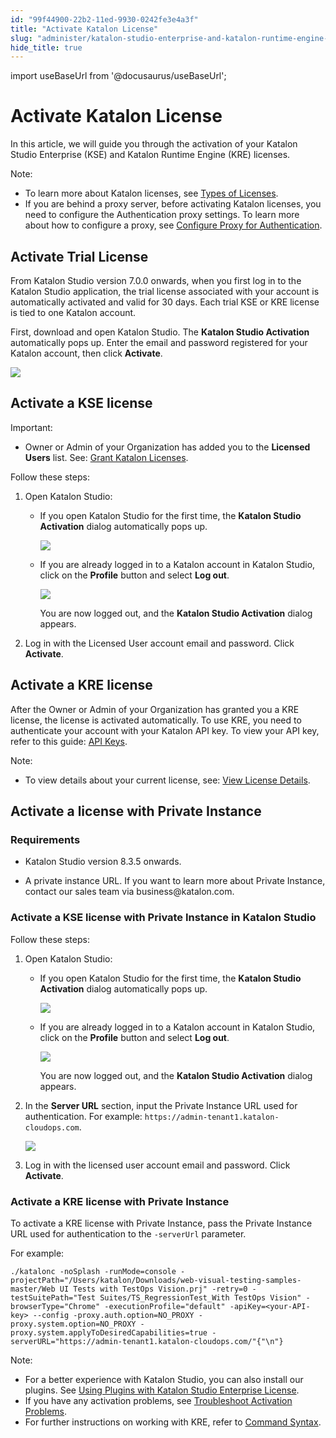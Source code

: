 ```yaml
---
id: "99f44900-22b2-11ed-9930-0242fe3e4a3f"
title: "Activate Katalon License"
slug: "administer/katalon-studio-enterprise-and-katalon-runtime-engine-license/activate-katalon-license"
hide_title: true
---
```

import useBaseUrl from '@docusaurus/useBaseUrl';


# <a id="id" class="anchor_top_offset"/><a id="ariaid-title1" class="anchor_top_offset"/>Activate Katalon License

<p xmlns="http://www.w3.org/1999/xhtml" className="p">In this article, we will guide you through the activation of your Katalon Studio Enterprise (KSE) and Katalon Runtime Engine (KRE) licenses.</p> 
<div xmlns="http://www.w3.org/1999/xhtml" className="note note note_note"><span className="note__title">Note:</span> 
  <ul className="ul"><li className="li">To learn more about Katalon licenses, see <a className="xref" href="/docs/administer/katalon-studio-enterprise-and-katalon-runtime-engine-license/license-overview">Types of Licenses</a>.</li><li className="li">If you are behind a proxy server, before activating Katalon licenses, you need to configure the Authentication proxy settings. To learn more about how to configure a proxy, see <a className="xref" href="/docs/administer/katalon-studio-enterprise-and-katalon-runtime-engine-license/configure-proxy-authentication">Configure Proxy for Authentication</a>.</li></ul>
</div>

## <a id="id_1" class="anchor_top_offset"/>Activate Trial License

<p xmlns="http://www.w3.org/1999/xhtml" className="p">From Katalon Studio version 7.0.0 onwards, when you first log in   to the Katalon Studio application, the trial license associated   with your account is automatically activated and valid for 30 days.   Each trial KSE or KRE license is tied to one Katalon account.</p> 
<p xmlns="http://www.w3.org/1999/xhtml" className="p">First, download and open Katalon Studio. The <strong className="ph b">Katalon     Studio Activation</strong> automatically pops up. Enter the email   and password registered for your Katalon account, then click   <strong className="ph b">Activate</strong>.</p> 
<p xmlns="http://www.w3.org/1999/xhtml" className="p">   <img className="image" width={500} src={useBaseUrl("/ca3e80b0-34a7-11ed-9930-0242fe3e4a3f.png")} /></p> 

## <a id="id_3" class="anchor_top_offset"/>Activate a KSE license

<div xmlns="http://www.w3.org/1999/xhtml" className="note important note_important"><span className="note__title">Important:</span> 
  <ul className="ul"><li className="li">Owner or Admin of your Organization has added you to the <strong className="ph b">Licensed Users</strong> list. See: <a className="xref" href="/docs/administer/administration-tasks/license-management/grant-katalon-licenses">Grant Katalon Licenses</a>.</li></ul>
</div>
<p xmlns="http://www.w3.org/1999/xhtml" className="p">Follow these steps:</p> 
<ol xmlns="http://www.w3.org/1999/xhtml" className="ol"><li className="li">Open Katalon Studio:<ul className="ul"><li className="li">         <p className="p">If you open Katalon Studio for the first time, the           <strong className="ph b">Katalon Studio Activation</strong> dialog automatically           pops up.</p>         <p className="p">           <img className="image" width={500} src={useBaseUrl("/ca3e80b0-34a7-11ed-9930-0242fe3e4a3f.png")} /></p>       </li><li className="li">         <p className="p">If you are already logged in to a Katalon account in Katalon           Studio, click on the <strong className="ph b">Profile</strong> button and select           <strong className="ph b">Log out</strong>.</p>         <p className="p">           <img className="image" width={400} src={useBaseUrl("/55f6c860-34a8-11ed-9930-0242fe3e4a3f.png")} /></p>         <p className="p">You are now logged out, and the <strong className="ph b">Katalon Studio             Activation</strong> dialog appears.</p>       </li></ul></li><li className="li"><p className="p">Log in with the Licensed User account email and password. Click <strong className="ph b">Activate</strong>.</p></li></ol> 

## <a id="id_4" class="anchor_top_offset"/>Activate a KRE license

<p xmlns="http://www.w3.org/1999/xhtml" className="p">After the Owner or Admin of your Organization has granted you a KRE license, the license is activated automatically. To use KRE, you need to authenticate your account with your Katalon API key. To view your API key, refer to this guide: <a className="xref" href="/docs/administer/settings/katalon-api-key-in-katalon-testops#id_1">API Keys</a>.</p> 
<div xmlns="http://www.w3.org/1999/xhtml" className="note note note_note"><span className="note__title">Note:</span> 
  <ul className="ul"><li className="li">To view details about your current license, see: <a className="xref" href="/docs/administer/katalon-studio-enterprise-and-katalon-runtime-engine-license/view-license-details">View License Details</a>.</li></ul>
</div>

## <a id="id_6" class="anchor_top_offset"/>Activate a license with Private Instance


### Requirements

<ul xmlns="http://www.w3.org/1999/xhtml" className="ul"><li className="li"><p className="p">Katalon Studio version 8.3.5 onwards.</p></li><li className="li"><p className="p">A       private instance URL. If you want to learn more about Private       Instance, contact our sales team via business@katalon.com.</p></li></ul> 

### <a id="id_7" class="anchor_top_offset"/>Activate a KSE license with Private Instance in Katalon Studio

<p xmlns="http://www.w3.org/1999/xhtml" className="p">Follow these steps:</p> 
<ol xmlns="http://www.w3.org/1999/xhtml" className="ol"><li className="li">Open Katalon Studio:<ul className="ul"><li className="li">         <p className="p">If you open Katalon Studio for the first time, the <strong className="ph b">Katalon Studio Activation</strong> dialog automatically pops up.</p>         <p className="p"> <img className="image" width={500} src={useBaseUrl("/ca3e80b0-34a7-11ed-9930-0242fe3e4a3f.png")} /></p>       </li><li className="li">         <p className="p">If you are already logged in to a Katalon account in Katalon Studio, click on the <strong className="ph b">Profile</strong> button and select <strong className="ph b">Log out</strong>.</p>         <p className="p"> <img className="image" width={400} src={useBaseUrl("/55f6c860-34a8-11ed-9930-0242fe3e4a3f.png")} /></p>         <p className="p">You are now logged out, and the <strong className="ph b">Katalon Studio Activation</strong> dialog appears.</p>       </li></ul></li><li className="li">     <p className="p">In the <strong className="ph b">Server URL</strong> section, input the Private Instance URL used for authentication. For example: <code className="ph codeph">https://admin-tenant1.katalon-cloudops.com</code>.</p><p className="p"><img className="image" width={500} src={useBaseUrl("/86627760-34ad-11ed-9930-0242fe3e4a3f.png")} /></p>   </li><li className="li">     <p className="p">Log in with the licensed user account email and password. Click <strong className="ph b">Activate</strong>.</p>   </li></ol> 

### <a id="id_8" class="anchor_top_offset"/>Activate a KRE license with Private Instance

<p xmlns="http://www.w3.org/1999/xhtml" className="p">To activate a KRE license with Private Instance, pass the   Private Instance URL used for authentication to the   <code className="ph codeph">-serverUrl</code> parameter.</p> 
<p xmlns="http://www.w3.org/1999/xhtml" className="p">For example:</p> 
<pre xmlns="http://www.w3.org/1999/xhtml" className="pre codeblock"><code>./katalonc -noSplash -runMode=console -projectPath="/Users/katalon/Downloads/web-visual-testing-samples-master/Web UI Tests with TestOps Vision.prj" -retry=0 -testSuitePath="Test Suites/TS_RegressionTest_With TestOps Vision" -browserType="Chrome" -executionProfile="default" -apiKey=&lt;your-API-key&gt; --config -proxy.auth.option=NO_PROXY -proxy.system.option=NO_PROXY -proxy.system.applyToDesiredCapabilities=true -serverURL="https://admin-tenant1.katalon-cloudops.com/"{"\n"}</code></pre> 
<div xmlns="http://www.w3.org/1999/xhtml" className="note note note_note"><span className="note__title">Note:</span> 
  <ul className="ul"><li className="li">For a better experience with Katalon Studio, you can also
      install our plugins. See <a className="xref" href="/docs/plugins-and-add-ons/katalon-store/katalon-studio-plugins/using-katalon-store-plugins">Using
        Plugins with Katalon Studio Enterprise License</a>.</li><li className="li">If you have any activation problems, see <a className="xref" href="/docs/administer/troubleshooting/troubleshooting-activation-problem/troubleshoot-activation-problems-oveview">Troubleshoot
        Activation Problems</a>.</li><li className="li">For further instructions on working with KRE, refer to <a className="xref" href="/docs/execute/katalon-runtime-engine/command-line-syntax-in-katalon-runtime-engine#id_1">Command
        Syntax</a>.</li></ul>
</div>
